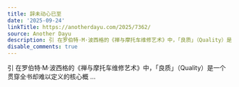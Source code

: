 ```yaml
---
title: 辞未动心已至
date: '2025-09-24'
linkTitle: https://anotherdayu.com/2025/7362/
source: Another Dayu
description: 引 在罗伯特·M·波西格的《禅与摩托车维修艺术》中，「良质」（Quality）是一个贯穿全书却难以定义的核心概 ...
disable_comments: true
---
```

引 在罗伯特·M·波西格的《禅与摩托车维修艺术》中，「良质」（Quality）是一个贯穿全书却难以定义的核心概 ...